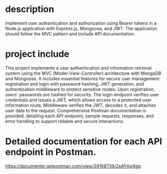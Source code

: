 # description
Implement user authentication and authorization using Bearer tokens in a Node.js application with Express.js, Mongoose, and JWT. The application should follow the MVC pattern and include API documentation.

# project include
This project implements a user authentication and information retrieval system using the MVC (Model-View-Controller) architecture with MongoDB and Mongoose. It includes essential features for secure user management: registration and login with password hashing, JWT generation, and authentication middleware to protect sensitive routes. Upon registration, users' passwords are hashed for security. The login endpoint verifies user credentials and issues a JWT, which allows access to a protected user information route. Middleware verifies the JWT, decodes it, and attaches user data to the request. Comprehensive Postman documentation is provided, detailing each API endpoint, sample requests, responses, and error handling to support reliable and secure interactions.


# Detailed documentation for each API endpoint in Postman.
https://documenter.getpostman.com/view/39168739/2sAY4sj4gg